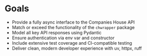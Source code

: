 # Goals

- Provide a fully async interface to the Companies House API
- Match or exceed the functionality of the `chwrapper` package
- Model all key API responses using Pydantic
- Ensure authentication via env var and constructor
- Include extensive test coverage and CI-compatible testing
- Deliver clean, modern developer experience with uv, httpx, ruff
